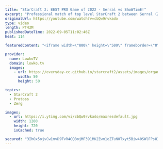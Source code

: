 ```yaml
---
title: "StarCraft 2: BEST PRO Game of 2022 - Serral vs ShoWTimE!"
excerpt: "Professional match of top level StarCraft 2 between Serral (Zerg) and ShoWTimE (Protoss). This is in my opinion the best pro game of SC2 of 2022 so far. Ridiculously close game between two of the best European pro gamers.  Support my work on Patreon: https://www.patreon.com/lowkotv Become a YouTube member:"
originalUrl: https://youtube.com/watch?v=cbQw9rvkado
type: video
length: PT43M
publishedDateTime: 2022-09-05T11:02:46Z
heat: 114

featuredContent: "<iframe width=\"800\" height=\"500\" frameborder=\"0\" src=\"https://www.youtube.com/embed/cbQw9rvkado\" allow=\"accelerometer; autoplay; encrypted-media; gyroscope; picture-in-picture\" allowfullscreen></iframe>"

provider:
  name: LowkoTV
  domain: lowko.tv
  images:
    - url: https://everyday-cc.github.io/starcraft2/assets/images/organizations/lowko.tv-50x50.jpg
      width: 50
      height: 50

topics:
  - StarCraft 2
  - Protoss
  - Zerg

images:
  - url: https://i.ytimg.com/vi/cbQw9rvkado/maxresdefault.jpg
    width: 1280
    height: 720
    isCached: true

secured: "3IhOx5ojvCw1mvD9TvR4CQ8ojMF391MK2Zwm1oZTuN0Txyt5Biw40SWlFPs8IFckrS3PWKjcgEYKxRi0cMy7EImDYZoX/93bGxJ6Yeqzm6O3L7EuAUBmnybydsL6/FZMAzvQv+1A1TNQDENd5TzQ6jMSwStYPvWYrSY7RyjBqW2Gehr785dDJlLGH4sps/ZOJEqysru7wNwW9Q9o45cqU7/bnoTZ1QD0Yd/EpgeGXJ/Nq1JxLZwr9QyVAh/ZuY+eRsfsrc0T0bU+G4/TGiZLHlVXQLsQLIYna13BF48My5SJLkgv92nYNoAgP+n3i20KO+d0I/u+pqnOtKZnb9aRn0yeZ7Mx6aOsQB2nfDkrBjzFwQKHCDwzvieVMmN84EmbcjwEFYuQNHvTSqfi5E6Np7uzj3I0oab/7c89UULnoHwbZIBSLJMH1p+J3u3D/grI;FCd58yR2Rwznhojoxacoxg=="
---
```


